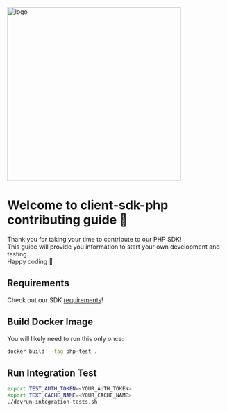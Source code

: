 <img src="https://docs.momentohq.com/img/logo.svg" alt="logo" width="400"/>

# Welcome to client-sdk-php contributing guide :wave:

Thank you for taking your time to contribute to our PHP SDK!
<br/>
This guide will provide you information to start your own development and testing.
<br/>
Happy coding :dancer:
<br/>

## Requirements

Check out our SDK [requirements](https://github.com/momentohq/client-sdk-php#requirements)!

## Build Docker Image

You will likely need to run this only once:

```bash
docker build --tag php-test .
```

## Run Integration Test

```bash
export TEST_AUTH_TOKEN=<YOUR_AUTH_TOKEN>
export TEXT_CACHE_NAME=<YOUR_CACHE_NAME>
./devrun-integration-tests.sh
```